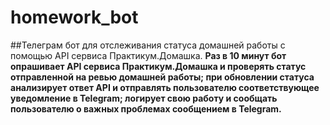 # homework_bot
##Телеграм бот для отслеживания статуса домашней работы с помощью API сервиса Практикум.Домашка.
**Раз в 10 минут бот опрашивает API сервиса Практикум.Домашка и проверять статус отправленной на ревью домашней работы;
при обновлении статуса анализирует ответ API и отправлять пользователю соответствующее уведомление в Telegram;
логирует свою работу и сообщать пользователю о важных проблемах сообщением в Telegram.**
